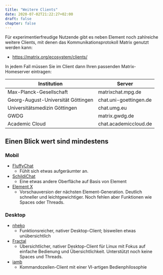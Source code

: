 ```yaml
---
title: "Weitere Clients"
date: 2020-07-02T21:22:27+02:00
draft: false
chapter: false
---
```


Für experimentierfreudige Nutzende gibt es neben Element noch zahlreiche weitere Clients, mit denen das Kommunikationsprotokoll Matrix genutzt werden kann:

- https://matrix.org/ecosystem/clients/

In jedem Fall müssen Sie im Client dann Ihren passenden Matrix-Homeserver eintragen:

| Institution | Server |
|---|---|
| Max-Planck-Gesellschaft | matrixchat.mpg.de |
| Georg-August-Universität Göttingen | chat.uni-goettingen.de |
| Universitätsmedizin Göttingen  | chat.umg.eu |
| GWDG | matrix.gwdg.de |
| Academic Cloud | chat.academiccloud.de |


## Einen Blick wert sind mindestens

### Mobil
- [FluffyChat](https://fluffychat.im/)
    - Fühlt sich etwas aufgeräumter an.
- [SchildiChat](https://schildi.chat/)
    - Eine etwas andere Oberfläche auf Basis von Element
- [Element X](https://element.io/labs/element-x)
    - Vorschauversion der nächsten Element-Generation. Deutlich schneller und leichtgewichtiger. Noch fehlen aber Funktionen wie Spaces oder Threads.

### Desktop
- [nheko](https://nheko-reborn.github.io/)
    - Funktionsreicher, nativer Desktop-Client; bisweilen etwas unübersichtlich
- [Fractal](https://gitlab.gnome.org/World/fractal)
    - Übersichtlicher, nativer Desktop-Client für Linux mit Fokus auf einfache Bedienung und Übersichtlichkeit. Unterstützt noch keine Spaces und Threads.
- [iamb](https://iamb.chat/)
    - Kommandozeilen-Client mit einer VI-artigen Bedienphilosophie
